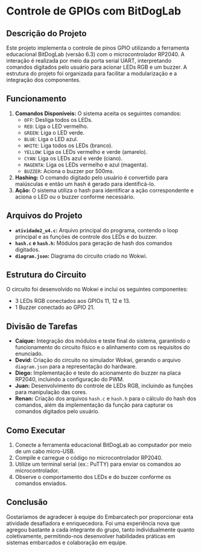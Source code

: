 # Controle de GPIOs com BitDogLab

## Descrição do Projeto
Este projeto implementa o controle de pinos GPIO utilizando a ferramenta educacional BitDogLab (versão 6.3) com o microcontrolador RP2040. A interação é realizada por meio da porta serial UART, interpretando comandos digitados pelo usuário para acionar LEDs RGB e um buzzer. A estrutura do projeto foi organizada para facilitar a modularização e a integração dos componentes.

## Funcionamento
1. **Comandos Disponíveis:** O sistema aceita os seguintes comandos:
    - `OFF`: Desliga todos os LEDs.
    - `RED`: Liga o LED vermelho.
    - `GREEN`: Liga o LED verde.
    - `BLUE`: Liga o LED azul.
    - `WHITE`: Liga todos os LEDs (branco).
    - `YELLOW`: Liga os LEDs vermelho e verde (amarelo).
    - `CYAN`: Liga os LEDs azul e verde (ciano).
    - `MAGENTA`: Liga os LEDs vermelho e azul (magenta).
    - `BUZZER`: Aciona o buzzer por 500ms.
2. **Hashing:** O comando digitado pelo usuário é convertido para maiúsculas e então um hash é gerado para identificá-lo.
3. **Ação:** O sistema utiliza o hash para identificar a ação correspondente e aciona o LED ou o buzzer conforme necessário.

## Arquivos do Projeto
- **`atividade2_u4.c`:** Arquivo principal do programa, contendo o loop principal e as funções de controle dos LEDs e do buzzer.
- **`hash.c` e `hash.h`:** Módulos para geração de hash dos comandos digitados.
- **`diagram.json`:** Diagrama do circuito criado no Wokwi.

## Estrutura do Circuito
O circuito foi desenvolvido no Wokwi e inclui os seguintes componentes:
- 3 LEDs RGB conectados aos GPIOs 11, 12 e 13.
- 1 Buzzer conectado ao GPIO 21.

## Divisão de Tarefas
- **Caique:** Integração dos módulos e teste final do sistema, garantindo o funcionamento do circuito físico e o alinhamento com os requisitos do enunciado.
- **Devid:** Criação do circuito no simulador Wokwi, gerando o arquivo `diagram.json` para a representação do hardware.
- **Diego:** Implementação e teste do acionamento do buzzer na placa RP2040, incluindo a configuração do PWM.
- **Juan:** Desenvolvimento do controle de LEDs RGB, incluindo as funções para manipulação das cores.
- **Renan:** Criação dos arquivos `hash.c` e `hash.h` para o cálculo do hash dos comandos, além da implementação da função para capturar os comandos digitados pelo usuário.

## Como Executar
1. Conecte a ferramenta educacional BitDogLab ao computador por meio de um cabo micro-USB.
2. Compile e carregue o código no microcontrolador RP2040.
3. Utilize um terminal serial (ex.: PuTTY) para enviar os comandos ao microcontrolador.
4. Observe o comportamento dos LEDs e do buzzer conforme os comandos enviados.

## Conclusão
Gostaríamos de agradecer à equipe do Embarcatech por proporcionar esta atividade desafiadora e enriquecedora. Foi uma experiência nova que agregou bastante a cada integrante do grupo, tanto individualmente quanto coletivamente, permitindo-nos desenvolver habilidades práticas em sistemas embarcados e colaboração em equipe.

